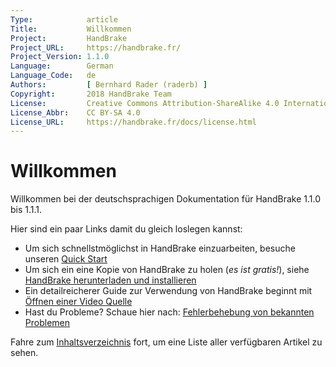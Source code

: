 ```yaml
---
Type:            article
Title:           Willkommen
Project:         HandBrake
Project_URL:     https://handbrake.fr/
Project_Version: 1.1.0
Language:        German
Language_Code:   de
Authors:         [ Bernhard Rader (raderb) ]
Copyright:       2018 HandBrake Team
License:         Creative Commons Attribution-ShareAlike 4.0 International
License_Abbr:    CC BY-SA 4.0
License_URL:     https://handbrake.fr/docs/license.html
---
```


Willkommen
=======

Willkommen bei der deutschsprachigen Dokumentation für HandBrake 1.1.0 bis 1.1.1.

Hier sind ein paar Links damit du gleich loslegen kannst:

- Um sich schnellstmöglichst in HandBrake einzuarbeiten, besuche unseren [Quick Start](einfuehrung/quick-start.html)
- Um sich ein eine Kopie von HandBrake zu holen (*es ist gratis!*), siehe [HandBrake herunterladen und installieren](get-handbrake/download-and-install.html)
- Ein detailreicherer Guide zur Verwendung von HandBrake beginnt mit [Öffnen einer Video Quelle](workflow/open-video-source.html)
- Hast du Probleme? Schaue hier nach: [Fehlerbehebung von bekannten Problemen](help/troubleshooting-common-issues.html)

Fahre zum [Inhaltsverzeichnis](table-of-contents.html) fort, um eine Liste aller verfügbaren Artikel zu sehen.
